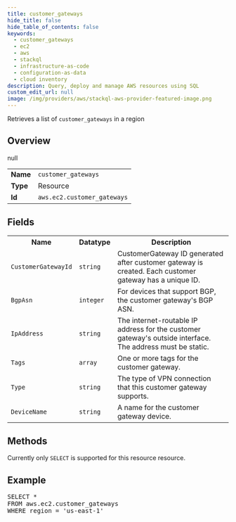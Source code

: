 ```yaml
---
title: customer_gateways
hide_title: false
hide_table_of_contents: false
keywords:
  - customer_gateways
  - ec2
  - aws
  - stackql
  - infrastructure-as-code
  - configuration-as-data
  - cloud inventory
description: Query, deploy and manage AWS resources using SQL
custom_edit_url: null
image: /img/providers/aws/stackql-aws-provider-featured-image.png
---
```

Retrieves a list of <code>customer_gateways</code> in a region

## Overview
<table><tbody>
<tr><td><b>Name</b></td><td><code>customer_gateways</code></td></tr>
<tr><td><b>Type</b></td><td>Resource</td></tr>
null
<tr><td><b>Id</b></td><td><code>aws.ec2.customer_gateways</code></td></tr>
</tbody></table>

## Fields
<table><tbody>
<tr><th>Name</th><th>Datatype</th><th>Description</th></tr>
<tr><td><code>CustomerGatewayId</code></td><td><code>string</code></td><td>CustomerGateway ID generated after customer gateway is created. Each customer gateway has a unique ID.</td></tr><tr><td><code>BgpAsn</code></td><td><code>integer</code></td><td>For devices that support BGP, the customer gateway's BGP ASN.</td></tr><tr><td><code>IpAddress</code></td><td><code>string</code></td><td>The internet-routable IP address for the customer gateway's outside interface. The address must be static.</td></tr><tr><td><code>Tags</code></td><td><code>array</code></td><td>One or more tags for the customer gateway.</td></tr><tr><td><code>Type</code></td><td><code>string</code></td><td>The type of VPN connection that this customer gateway supports.</td></tr><tr><td><code>DeviceName</code></td><td><code>string</code></td><td>A name for the customer gateway device.</td></tr>
</tbody></table>

## Methods
Currently only <code>SELECT</code> is supported for this resource resource.

## Example
<pre>
SELECT * 
FROM aws.ec2.customer_gateways
WHERE region = 'us-east-1'
</pre>
